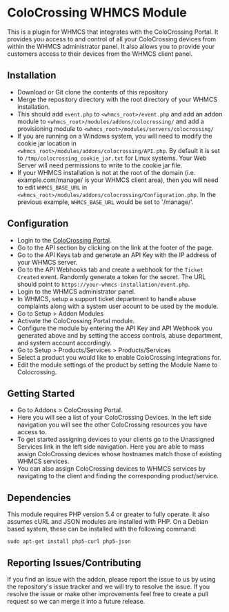 ColoCrossing WHMCS Module
===============================
This is a plugin for WHMCS that integrates with the ColoCrossing Portal. It provides you access to and control of all your ColoCrossing devices from within the WHMCS administrator panel. It also allows you to provide your customers access to their devices from the WHMCS client panel.

Installation
-------------------------------
* Download or Git clone the contents of this repository
* Merge the repository directory with the root directory of your WHMCS installation.
* This should add `event.php` to `<whmcs_root>/event.php` and add an addon module to `<whmcs_root>/modules/addons/colocrossing/` and add a provisioning module to `<whmcs_root>/modules/servers/colocrossing/`
* If you are running on a Windows system, you will need to modify the cookie jar location in `<whmcs_root>/modules/addons/colocrossing/API.php`. By default it is set to `/tmp/colocrossing_cookie_jar.txt` for Linux systems. Your Web Server will need permissions to write to the cookie jar file.
* If your WHMCS installation is not at the root of the domain (i.e. example.com/manage/ is your WHMCS client area), then you will need to edit `WHMCS_BASE_URL` in `<whmcs_root>/modules/addons/colocrossing/Configuration.php`. In the previous example, `WHMCS_BASE_URL` would be set to '/manage/'.

Configuration
-------------------------------
* Login to the [ColoCrossing Portal](https://portal.colocrossing.com/api).
* Go to the API section by clicking on the link at the footer of the page.
* Go to the API Keys tab and generate an API Key with the IP address of your WHMCS server.
* Go to the API Webhooks tab and create a webhook for the `Ticket Created` event. Randomly generate a token for the secret. The URL should point to `https://your-whmcs-installation/event.php`.
* Login to the WHMCS administrator panel.
* In WHMCS, setup a support ticket department to handle abuse complaints along with a system user acount to be used by the module.
* Go to Setup > Addon Modules
* Activate the ColoCrossing Portal module.
* Configure the module by entering the API Key and API Webhook you generated above and by setting the access controls, abuse department, and system account accordingly.
* Go to Setup > Products/Services > Products/Services
* Select a product you would like to enable ColoCrossing integrations for.
* Edit the module settings of the product by setting the Module Name to Colocrossing.

Getting Started
-------------------------------
* Go to Addons > ColoCrossing Portal.
* Here you will see a list of your ColoCrossing Devices. In the left side navigation you will see the other ColoCrossing resources you have access to.
* To get started assigning devices to your clients go to the Unassigned Services link in the left side navigation. Here you are able to mass assign ColoCrossing devices whose hostnames match those of existing WHMCS services.
* You can also assign ColoCrossing devices to WHMCS services by navigating to the client and finding the corresponding product/service.

Dependencies
-------------------------------
This module requires PHP version 5.4 or greater to fully operate. It also assumes cURL and JSON modules are installed with PHP. On a Debian based system, these can be installed with the following command:

```
sudo apt-get install php5-curl php5-json
```

Reporting Issues/Contributing
-------------------------------
If you find an issue with the addon, please report the issue to us by using the repository's issue tracker and we will try to resolve the issue. If you resolve the issue or make other improvements feel free to create a pull request so we can merge it into a future release.